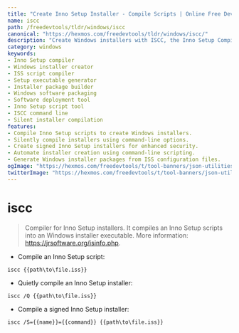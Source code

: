 ```yaml
---
title: "Create Inno Setup Installer - Compile Scripts | Online Free DevTools by Hexmos"
name: iscc
path: /freedevtools/tldr/windows/iscc
canonical: "https://hexmos.com/freedevtools/tldr/windows/iscc/"
description: "Create Windows installers with ISCC, the Inno Setup Compiler. Easily compile Inno Setup scripts into executable installers. Free online tool, no registration required."
category: windows
keywords:
- Inno Setup compiler
- Windows installer creator
- ISS script compiler
- Setup executable generator
- Installer package builder
- Windows software packaging
- Software deployment tool
- Inno Setup script tool
- ISCC command line
- Silent installer compilation
features:
- Compile Inno Setup scripts to create Windows installers.
- Silently compile installers using command-line options.
- Create signed Inno Setup installers for enhanced security.
- Automate installer creation using command-line scripting.
- Generate Windows installer packages from ISS configuration files.
ogImage: "https://hexmos.com/freedevtools/t/tool-banners/json-utilities-banner.png"
twitterImage: "https://hexmos.com/freedevtools/t/tool-banners/json-utilities-banner.png"
---
```


# iscc

> Compiler for Inno Setup installers.
> It compiles an Inno Setup scripts into an Windows installer executable.
> More information: <https://jrsoftware.org/isinfo.php>.

- Compile an Inno Setup script:

`iscc {{path\to\file.iss}}`

- Quietly compile an Inno Setup installer:

`iscc /Q {{path\to\file.iss}}`

- Compile a signed Inno Setup installer:

`iscc /S={{name}}={{command}} {{path\to\file.iss}}`
